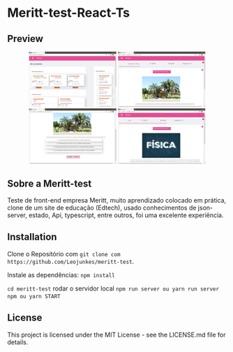 # Meritt-test-React-Ts

## Preview

<p align="center">
   <img src="./src/imagensPreview/Captura de tela de 2021-02-02 01-45-34.png"  width="200"/>
    <img src="./src/imagensPreview/Captura de tela de 2021-02-02 01-45-18.png" width="200"/>
     <img src="./src/imagensPreview/Captura de tela de 2021-02-02 01-45-24.png"  width="200"/>
     <img src="./src/imagensPreview/Captura de tela de 2021-02-02 01-46-01.png"  width="200"/>

</p>

## Sobre a Meritt-test

Teste de front-end empresa Meritt, muito aprendizado colocado em prática, clone de um site de educação (Edtech), usado conhecimentos de json-server, estado, Api, typescript, entre outros, foi uma excelente experiência.

## Installation

Clone o Repositório com `git clone com https://github.com/Leojunkes/meritt-test`.

Instale as dependências:
`npm install`

`cd meritt-test`
rodar o servidor local
`npm run server ou yarn run server`
`npm ou yarn START`

## License

This project is licensed under the MIT License - see the LICENSE.md file for details.
